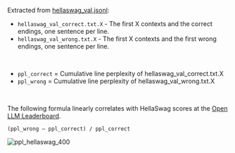 Extracted from [hellaswag_val.jsonl](https://github.com/rowanz/hellaswag/blob/master/data/hellaswag_val.jsonl):

- `hellaswag_val_correct.txt.X` - The first X contexts and the correct endings, one sentence per line.
- `hellaswag_val_wrong.txt.X` - The first X contexts and the first wrong endings, one sentence per line.
</br>

- `ppl_correct` = Cumulative line perplexity of hellaswag_val_correct.txt.X
- `ppl_wrong` = Cumulative line perplexity of hellaswag_val_wrong.txt.X
</br>

The following formula linearly correlates with HellaSwag scores at the [Open LLM Leaderboard](https://huggingface.co/spaces/HuggingFaceH4/open_llm_leaderboard).

`(ppl_wrong – ppl_correct) / ppl_correct`

![ppl_hellaswag_400](https://github.com/klosax/ppl_hellaswag/assets/131523366/06a6cfdc-f1b9-40c9-ba7c-df4950903525)
